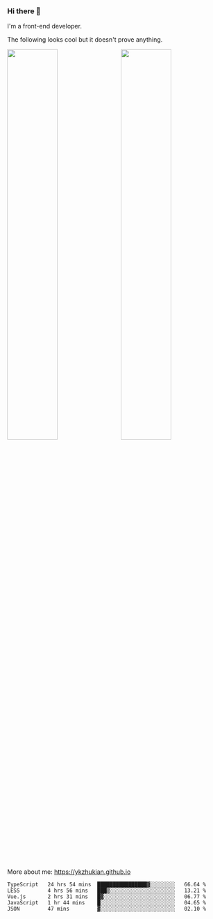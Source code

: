 ### Hi there 👋

I'm a front-end developer.

The following looks cool but it doesn't prove anything.

[<img align="right" width="48%" src="https://github-readme-stats.vercel.app/api?username=ykzhukian&show_icons=true&theme=dracula">](https://github.com/anuraghazra/github-readme-stats)

[<img width="48%" src="https://github-readme-stats.vercel.app/api/top-langs/?username=ykzhukian&layout=compact&theme=dracula">](https://github.com/anuraghazra/github-readme-stats)

More about me: 
https://ykzhukian.github.io

<!--START_SECTION:waka-->
```text
TypeScript   24 hrs 54 mins  ████████████████▓░░░░░░░░   66.64 % 
LESS         4 hrs 56 mins   ███▒░░░░░░░░░░░░░░░░░░░░░   13.21 % 
Vue.js       2 hrs 31 mins   █▓░░░░░░░░░░░░░░░░░░░░░░░   06.77 % 
JavaScript   1 hr 44 mins    █░░░░░░░░░░░░░░░░░░░░░░░░   04.65 % 
JSON         47 mins         ▓░░░░░░░░░░░░░░░░░░░░░░░░   02.10 % 
```
<!--END_SECTION:waka-->
